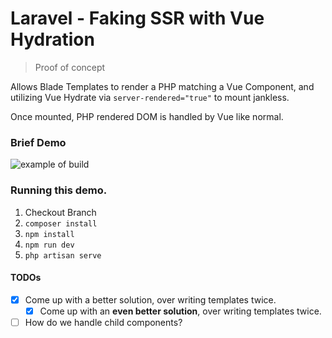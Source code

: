 # Laravel - Faking SSR with Vue Hydration

> Proof of concept

Allows Blade Templates to render a PHP matching a Vue Component, and utilizing Vue Hydrate via `server-rendered="true"` to mount jankless.

Once mounted, PHP rendered DOM is handled by Vue like normal.

### Brief Demo

![example of build](http://unr.im/133t3T3S343e/content)


### Running this demo.

1. Checkout Branch
2. `composer install`
3. `npm install`
4. `npm run dev`
5. `php artisan serve`


#### TODOs

- [x] Come up with a better solution, over writing templates twice.
	- [x] Come up with an **even better solution**, over writing templates twice.
- [ ] How do we handle child components?
